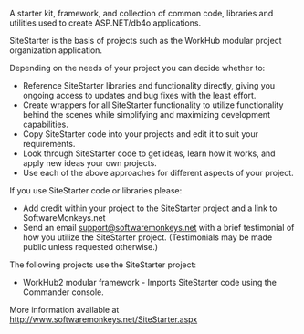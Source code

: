A starter kit, framework, and collection of common code, libraries and utilities used to create ASP.NET/db4o applications.

SiteStarter is the basis of projects such as the WorkHub modular project organization application.

Depending on the needs of your project you can decide whether to:

  * Reference SiteStarter libraries and functionality directly, giving you ongoing access to updates and bug fixes with the least effort.
  * Create wrappers for all SiteStarter functionality to utilize functionality behind the scenes while simplifying and maximizing development capabilities.
  * Copy SiteStarter code into your projects and edit it to suit your requirements.
  * Look through SiteStarter code to get ideas, learn how it works, and apply new ideas your own projects.
  * Use each of the above approaches for different aspects of your project.

If you use SiteStarter code or libraries please:

  * Add credit within your project to the SiteStarter project and a link to SoftwareMonkeys.net
  * Send an email support@softwaremonkeys.net with a brief testimonial of how you utilize the SiteStarter project. (Testimonials may be made public unless requested otherwise.)

The following projects use the SiteStarter project:

  * WorkHub2 modular framework - Imports SiteStarter code using the Commander console.


More information available at http://www.softwaremonkeys.net/SiteStarter.aspx